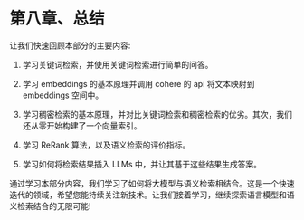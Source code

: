 # 第八章、总结

让我们快速回顾本部分的主要内容:

1. 学习关键词检索，并使用关键词检索进行简单的问答。

2. 学习 embeddings 的基本原理并调用 cohere 的 api 将文本映射到 embeddings 空间中。

3. 学习稠密检索的基本原理，并对比关键词检索和稠密检索的优劣。其次，我们还从零开始构建了一个向量索引。

4. 学习 ReRank 算法，以及语义检索的评价指标。

5. 学习如何将检索结果插入 LLMs 中，并让其基于这些结果生成答案。

通过学习本部分内容，我们学习了如何将大模型与语义检索相结合。这是一个快速迭代的领域，希望您能持续关注新技术。让我们接着学习，继续探索语言模型和语义检索结合的无限可能!
